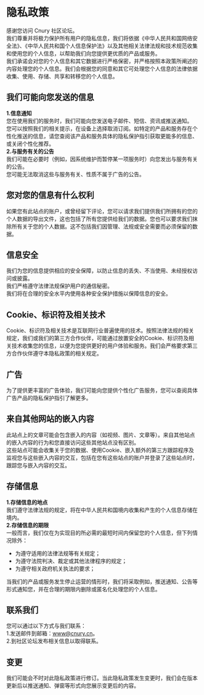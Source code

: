 # 隐私政策

感谢您访问 Cnury 社区论坛。<br />我们尊重并将极力保护所有用户的隐私信息，我们将依据《中华人民共和国网络安全法》、《中华人民共和国个人信息保护法》以及其他相关法律法规和技术规范收集和使用您的个人信息，以帮助我们向您提供更优质的产品或服务。<br />我们承诺会对您的个人信息和其它数据进行严格保密，并严格按照本政策所阐述的内容处理您的个人信息。我们会根据您的同意和其它可处理您个人信息的法律依据收集、使用、存储、共享和转移您的个人信息。

## 我们可能向您发送的信息

**1.信息通知**<br />您在使用我们的服务时，我们可能向您发送电子邮件、短信、资讯或推送通知。<br />您可以按照我们的相关提示，在设备上选择取消订阅。如特定的产品和服务存在个性化推送的信息，请您查阅该产品和服务具体的隐私保护指引获取更能多的信息、或关闭个性化推荐。<br />**2.与服务有关的公告**<br />我们可能在必要时（例如，因系统维护而暂停某一项服务时）向您发出与服务有关的公告。<br />您可能无法取消这些与服务有关、性质不属于广告的公告。

## 您对您的信息有什么权利

如果您有此站点的账户，或曾经留下评论，您可以请求我们提供我们所拥有的您的个人数据的导出文件，这也包括了所有您提供给我们的数据。您也可以要求我们抹除所有关于您的个人数据。这不包括我们因管理、法规或安全需要而必须保留的数据。

## 信息安全

我们为您的信息提供相应的安全保障，以防止信息的丢失、不当使用、未经授权访问或披露。<br />我们严格遵守法律法规保护用户的通信秘密。<br />我们将在合理的安全水平内使用各种安全保护措施以保障信息的安全。

## Cookie、标识符及相关技术

Cookie、标识符及相关技术是互联网行业普遍使用的技术。按照法律法规的相关规定，我们或我们的第三方合作伙伴，可能通过放置安全的Cookie、标识符及相关技术收集您的信息，以便为您提供更好的用户体验和服务。我们会严格要求第三方合作伙伴遵守本隐私政策的相关规定。

## 广告

为了提供更丰富的广告体验，我们可能向您提供个性化广告服务，您可以查阅具体广告产品的隐私保护指引了解更多。

## 来自其他网站的嵌入内容

此站点上的文章可能会包含嵌入的内容（如视频、图片、文章等）。来自其他站点的嵌入内容的行为和您直接访问这些其他站点没有区别。<br />这些站点可能会收集关于您的数据、使用Cookie、嵌入额外的第三方跟踪程序及监视您与这些嵌入内容的交互，包括在您有这些站点的账户并登录了这些站点时，跟踪您与嵌入内容的交互。

## 存储信息

**1.存储信息的地点**<br />我们遵守法律法规的规定，将在中华人民共和国境内收集和产生的个人信息存储在境内。<br />**2.存储信息的期限**<br />一般而言，我们仅在为实现目的所必需的最短时间内保留您的个人信息，但下列情况除外：

- 为遵守适用的法律法规等有关规定；
- 为遵守法院判决、裁定或其他法律程序的规定；
- 为遵守相关政府机关执法的要求；

当我们的产品或服务发生停止运营的情形时，我们将采取例如，推送通知、公告等形式通知您，并在合理的期限内删除或匿名化处理您的个人信息。

## 联系我们

您可以通过以下方式与我们联系：<br />1.发送邮件到邮箱：www@cnury.cn。<br />2.到社区论坛发布相关信息以取得联系。

## 变更

我们可能会不时对此隐私政策进行修订。当此隐私政策发生变更时，我们会在版本更新后以推送通知、弹窗等形式向您展示变更后的内容。
